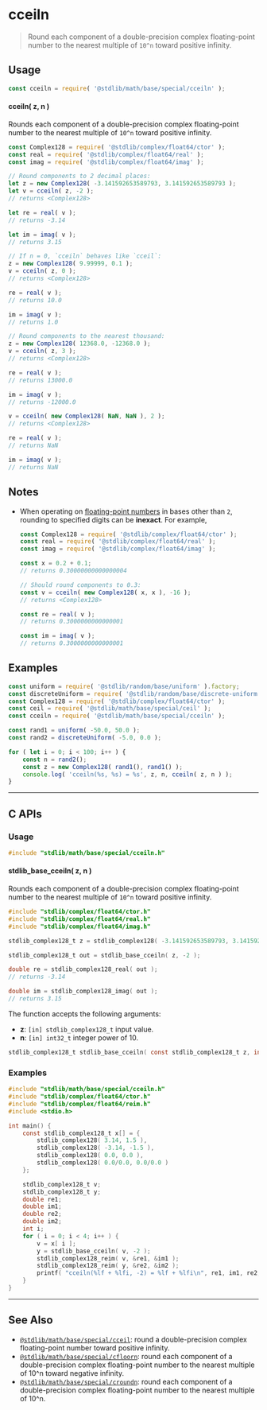 <!--

@license Apache-2.0

Copyright (c) 2018 The Stdlib Authors.

Licensed under the Apache License, Version 2.0 (the "License");
you may not use this file except in compliance with the License.
You may obtain a copy of the License at

   http://www.apache.org/licenses/LICENSE-2.0

Unless required by applicable law or agreed to in writing, software
distributed under the License is distributed on an "AS IS" BASIS,
WITHOUT WARRANTIES OR CONDITIONS OF ANY KIND, either express or implied.
See the License for the specific language governing permissions and
limitations under the License.

-->

# cceiln

> Round each component of a double-precision complex floating-point number to the nearest multiple of `10^n` toward positive infinity.

<section class="usage">

## Usage

```javascript
const cceiln = require( '@stdlib/math/base/special/cceiln' );
```

#### cceiln( z, n )

Rounds each component of a double-precision complex floating-point number to the nearest multiple of `10^n` toward positive infinity.

```javascript
const Complex128 = require( '@stdlib/complex/float64/ctor' );
const real = require( '@stdlib/complex/float64/real' );
const imag = require( '@stdlib/complex/float64/imag' );

// Round components to 2 decimal places:
let z = new Complex128( -3.141592653589793, 3.141592653589793 );
let v = cceiln( z, -2 );
// returns <Complex128>

let re = real( v );
// returns -3.14

let im = imag( v );
// returns 3.15

// If n = 0, `cceiln` behaves like `cceil`:
z = new Complex128( 9.99999, 0.1 );
v = cceiln( z, 0 );
// returns <Complex128>

re = real( v );
// returns 10.0

im = imag( v );
// returns 1.0

// Round components to the nearest thousand:
z = new Complex128( 12368.0, -12368.0 );
v = cceiln( z, 3 );
// returns <Complex128>

re = real( v );
// returns 13000.0

im = imag( v );
// returns -12000.0

v = cceiln( new Complex128( NaN, NaN ), 2 );
// returns <Complex128>

re = real( v );
// returns NaN

im = imag( v );
// returns NaN
```

</section>

<!-- /.usage -->

<section class="notes">

## Notes

-   When operating on [floating-point numbers][ieee754] in bases other than `2`, rounding to specified digits can be **inexact**. For example,

    ```javascript
    const Complex128 = require( '@stdlib/complex/float64/ctor' );
    const real = require( '@stdlib/complex/float64/real' );
    const imag = require( '@stdlib/complex/float64/imag' );

    const x = 0.2 + 0.1;
    // returns 0.30000000000000004

    // Should round components to 0.3:
    const v = cceiln( new Complex128( x, x ), -16 );
    // returns <Complex128>

    const re = real( v );
    // returns 0.3000000000000001

    const im = imag( v );
    // returns 0.3000000000000001
    ```

</section>

<!-- /.notes -->

<section class="examples">

## Examples

<!-- eslint no-undef: "error" -->

```javascript
const uniform = require( '@stdlib/random/base/uniform' ).factory;
const discreteUniform = require( '@stdlib/random/base/discrete-uniform' ).factory;
const Complex128 = require( '@stdlib/complex/float64/ctor' );
const ceil = require( '@stdlib/math/base/special/ceil' );
const cceiln = require( '@stdlib/math/base/special/cceiln' );

const rand1 = uniform( -50.0, 50.0 );
const rand2 = discreteUniform( -5.0, 0.0 );

for ( let i = 0; i < 100; i++ ) {
    const n = rand2();
    const z = new Complex128( rand1(), rand1() );
    console.log( 'cceiln(%s, %s) = %s', z, n, cceiln( z, n ) );
}
```

</section>

<!-- /.examples -->

<!-- C interface documentation. -->

* * *

<section class="c">

## C APIs

<!-- Section to include introductory text. Make sure to keep an empty line after the intro `section` element and another before the `/section` close. -->

<section class="intro">

</section>

<!-- /.intro -->

<!-- C usage documentation. -->

<section class="usage">

### Usage

```c
#include "stdlib/math/base/special/cceiln.h"
```

#### stdlib_base_cceiln( z, n )

Rounds each component of a double-precision complex floating-point number to the nearest multiple of `10^n` toward positive infinity.

```c
#include "stdlib/complex/float64/ctor.h"
#include "stdlib/complex/float64/real.h"
#include "stdlib/complex/float64/imag.h"

stdlib_complex128_t z = stdlib_complex128( -3.141592653589793, 3.141592653589793 );

stdlib_complex128_t out = stdlib_base_cceiln( z, -2 );

double re = stdlib_complex128_real( out );
// returns -3.14

double im = stdlib_complex128_imag( out );
// returns 3.15
```

The function accepts the following arguments:

-   **z**: `[in] stdlib_complex128_t` input value.
-   **n**: `[in] int32_t` integer power of 10.

```c
stdlib_complex128_t stdlib_base_cceiln( const stdlib_complex128_t z, int32_t n );
```

</section>

<!-- /.usage -->

<!-- C API usage notes. Make sure to keep an empty line after the `section` element and another before the `/section` close. -->

<section class="notes">

</section>

<!-- /.notes -->

<!-- C API usage examples. -->

<section class="examples">

### Examples

```c
#include "stdlib/math/base/special/cceiln.h"
#include "stdlib/complex/float64/ctor.h"
#include "stdlib/complex/float64/reim.h"
#include <stdio.h>

int main() {
    const stdlib_complex128_t x[] = {
        stdlib_complex128( 3.14, 1.5 ),
        stdlib_complex128( -3.14, -1.5 ),
        stdlib_complex128( 0.0, 0.0 ),
        stdlib_complex128( 0.0/0.0, 0.0/0.0 )
    };

    stdlib_complex128_t v;
    stdlib_complex128_t y;
    double re1;
    double im1;
    double re2;
    double im2;
    int i;
    for ( i = 0; i < 4; i++ ) {
        v = x[ i ];
        y = stdlib_base_cceiln( v, -2 );
        stdlib_complex128_reim( v, &re1, &im1 );
        stdlib_complex128_reim( y, &re2, &im2 );
        printf( "cceiln(%lf + %lfi, -2) = %lf + %lfi\n", re1, im1, re2, im2 );
    }
}
```

</section>

<!-- /.examples -->

</section>

<!-- /.c -->

<!-- Section for related `stdlib` packages. Do not manually edit this section, as it is automatically populated. -->

<section class="related">

* * *

## See Also

-   <span class="package-name">[`@stdlib/math/base/special/cceil`][@stdlib/math/base/special/cceil]</span><span class="delimiter">: </span><span class="description">round a double-precision complex floating-point number toward positive infinity.</span>
-   <span class="package-name">[`@stdlib/math/base/special/cfloorn`][@stdlib/math/base/special/cfloorn]</span><span class="delimiter">: </span><span class="description">round each component of a double-precision complex floating-point number to the nearest multiple of 10^n toward negative infinity.</span>
-   <span class="package-name">[`@stdlib/math/base/special/croundn`][@stdlib/math/base/special/croundn]</span><span class="delimiter">: </span><span class="description">round each component of a double-precision complex floating-point number to the nearest multiple of 10^n.</span>

</section>

<!-- /.related -->

<!-- Section for all links. Make sure to keep an empty line after the `section` element and another before the `/section` close. -->

<section class="links">

[ieee754]: https://en.wikipedia.org/wiki/IEEE_754-1985

<!-- <related-links> -->

[@stdlib/math/base/special/cceil]: https://github.com/stdlib-js/stdlib/tree/develop/lib/node_modules/%40stdlib/math/base/special/cceil

[@stdlib/math/base/special/cfloorn]: https://github.com/stdlib-js/stdlib/tree/develop/lib/node_modules/%40stdlib/math/base/special/cfloorn

[@stdlib/math/base/special/croundn]: https://github.com/stdlib-js/stdlib/tree/develop/lib/node_modules/%40stdlib/math/base/special/croundn

<!-- </related-links> -->

</section>

<!-- /.links -->

